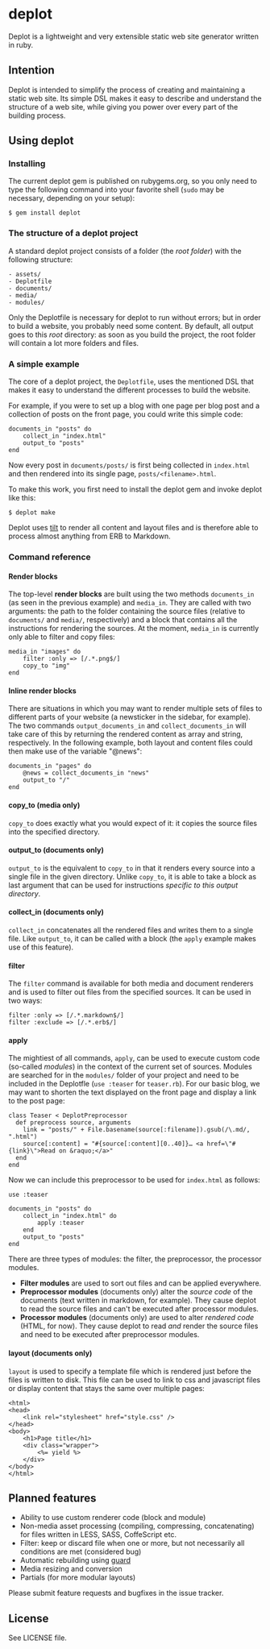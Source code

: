 # deplot

Deplot is a lightweight and very extensible static web site generator written in ruby.

## Intention

Deplot is intended to simplify the process of creating and maintaining a static web site. Its simple DSL makes it easy to describe and understand the structure of a web site, while giving you power over every part of the building process.

## Using deplot

### Installing

The current deplot gem is published on rubygems.org, so you only need to type the following command into your favorite shell (`sudo` may be necessary, depending on your setup):

```
$ gem install deplot
```

### The structure of a deplot project

A standard deplot project consists of a folder (the *root folder*) with the following structure:

```
- assets/
- Deplotfile
- documents/
- media/
- modules/
```

Only the Deplotfile is necessary for deplot to run without errors; but in order to build a website, you probably need some content. By default, all output goes to this *root* directory: as soon as you build the project, the root folder will contain a lot more folders and files.

### A simple example

The core of a deplot project, the `Deplotfile`, uses the mentioned DSL that makes it easy to understand the different processes to build the website.

For example, if you were to set up a blog with one page per blog post and a collection of posts on the front page, you could write this simple code:

```
documents_in "posts" do
	collect_in "index.html"
	output_to "posts"
end
```

Now every post in `documents/posts/` is first being collected in `index.html` and then rendered into its single page, `posts/<filename>.html`.

To make this work, you first need to install the deplot gem and invoke deplot like this:

```
$ deplot make
```

Deplot uses [tilt][tilt] to render all content and layout files and is therefore able to process almost anything from ERB to Markdown.

### Command reference

#### Render blocks

The top-level **render blocks**  are built using the two methods `documents_in` (as seen in the previous example) and `media_in`. They are called with two arguments: the path to the folder containing the source files (relative to `documents/` and `media/`, respectively) and a block that contains all the instructions for rendering the sources. At the moment, `media_in` is currently only able to filter and copy files:

```
media_in "images" do
	filter :only => [/.*.png$/]
	copy_to "img"
end
```

#### Inline render blocks

There are situations in which you may want to render multiple sets of files to different parts of your website (a newsticker in the sidebar, for example). The two commands `output_documents_in` and `collect_documents_in` will take care of this by returning the rendered content as array and string, respectively. In the following example, both layout and content files could then make use of the variable "@news":

```
documents_in "pages" do
	@news = collect_documents_in "news"
	output_to "/"
end
```

#### copy_to (media only)

`copy_to` does exactly what you would expect of it: it copies the source files into the specified directory.

#### output_to (documents only)

`output_to` is the equivalent to `copy_to` in that it renders every source into a single file in the given directory. Unlike `copy_to`, it is able to take a block as last argument that can be used for instructions *specific to this output directory*.

#### collect_in (documents only)

`collect_in` concatenates all the rendered files and writes them to a single file. Like `output_to`, it can be called with a block (the `apply` example makes use of this feature).

#### filter

The `filter` command is available for both media and document renderers and is used to filter out files from the specified sources. It can be used in two ways:

```
filter :only => [/.*.markdown$/]
filter :exclude => [/.*.erb$/]
```

#### apply

The mightiest of all commands, `apply`, can be used to execute custom code (so-called *modules*) in the context of the current set of sources. Modules are searched for in the `modules/` folder of your project and need to be included in the Deplotfle (`use :teaser` for `teaser.rb`). For our basic blog, we may want to shorten the text displayed on the front page and display a link to the post page:

```
class Teaser < DeplotPreprocessor
  def preprocess source, arguments
    link = "posts/" + File.basename(source[:filename]).gsub(/\.md/, ".html")
    source[:content] = "#{source[:content][0..40]}… <a href=\"#{link}\">Read on &raquo;</a>"
  end
end
```

Now we can include this preprocessor to be used for `index.html` as follows:

```
use :teaser

documents_in "posts" do
	collect_in "index.html" do
		apply :teaser
	end
	output_to "posts"
end
```

There are three types of modules: the filter, the preprocessor, the processor modules.

* **Filter modules** are used to sort out files and can be applied everywhere.
* **Preprocessor modules** (documents only) alter the *source code* of the documents (text written in markdown, for example). They cause deplot to read the source files and can't be executed after processor modules.
* **Processor modules** (documents only) are used to alter *rendered code* (HTML, for now). They cause deplot to read *and* render the source files and need to be executed after preprocessor modules.

#### layout (documents only)

`layout` is used to specify a template file which is rendered just before the files is written to disk. This file can be used to link to css and javascript files or display content that stays the same over multiple pages:

```
<html>
<head>
	<link rel="stylesheet" href="style.css" />
</head>
<body>
	<h1>Page title</h1>
	<div class="wrapper">
		<%= yield %>
	</div>
</body>
</html>
```


## Planned features

* Ability to use custom renderer code (block and module)
* Non-media asset processing (compiling, compressing, concatenating) for files written in LESS, SASS, CoffeScript etc. 
* Filter: keep or discard file when one or more, but not necessarily all conditions are met (considered bug)
* Automatic rebuilding using [guard][guard]
* Media resizing and conversion
* Partials (for more modular layouts)

Please submit feature requests and bugfixes in the issue tracker.

## License

See LICENSE file.

[tilt]: https://github.com/rtomayko/ti
[guard]: https://github.com/guard/guardlt
